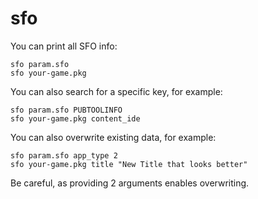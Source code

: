 # sfo

You can print all SFO info:

    sfo param.sfo
    sfo your-game.pkg

You can also search for a specific key, for example:

    sfo param.sfo PUBTOOLINFO
    sfo your-game.pkg content_ide

You can also overwrite existing data, for example:

    sfo param.sfo app_type 2
    sfo your-game.pkg title "New Title that looks better"
    
Be careful, as providing 2 arguments enables overwriting.
